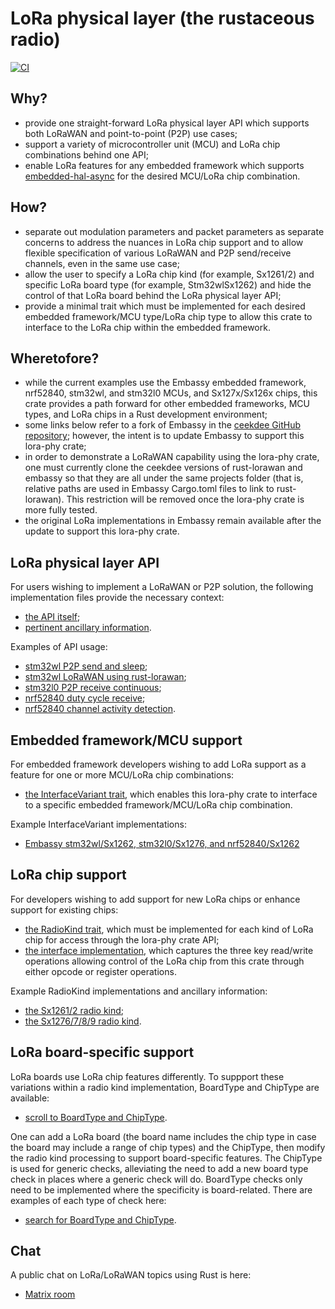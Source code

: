 # LoRa physical layer (the rustaceous radio)

[![CI](https://github.com/embassy-rs/lora-phy/actions/workflows/ci.yaml/badge.svg)](https://github.com/embassy-rs/lora-phy/actions/workflows/ci.yaml)

## Why?

- provide one straight-forward LoRa physical layer API which supports both LoRaWAN and point-to-point (P2P) use cases;
- support a variety of microcontroller unit (MCU) and LoRa chip combinations behind one API;
- enable LoRa features for any embedded framework which supports <a href="https://github.com/rust-embedded/embedded-hal/tree/master/embedded-hal-async/src/">embedded-hal-async</a> for the desired MCU/LoRa chip combination.

## How?

- separate out modulation parameters and packet parameters as separate concerns to address the nuances in LoRa chip support and to allow flexible specification of various LoRaWAN and P2P send/receive channels, even in the same use case;
- allow the user to specify a LoRa chip kind (for example, Sx1261/2) and specific LoRa board type (for example, Stm32wlSx1262) and hide the control of that LoRa board behind the LoRa physical layer API;
- provide a minimal trait which must be implemented for each desired embedded framework/MCU type/LoRa chip type to allow this crate to interface to the LoRa chip within the embedded framework.

## Wheretofore?

- while the current examples use the Embassy embedded framework, nrf52840, stm32wl, and stm32l0 MCUs, and Sx127x/Sx126x chips, this crate provides a path forward for other embedded frameworks, MCU types, and LoRa chips in a Rust development environment;
- some links below refer to a fork of Embassy in the <a href="https://github.com/ceekdee">ceekdee GitHub repository</a>; however, the intent is to update Embassy to support this lora-phy crate;
- in order to demonstrate a LoRaWAN capability using the lora-phy crate, one must currently clone the ceekdee versions of rust-lorawan and embassy so that they are all under the same projects folder (that is, relative paths are used in Embassy Cargo.toml files to link to rust-lorawan).  This restriction will be removed once the lora-phy crate is more fully tested.
- the original LoRa implementations in Embassy remain available after the update to support this lora-phy crate.

## LoRa physical layer API

For users wishing to implement a LoRaWAN or P2P solution, the following implementation files provide the necessary context:

- <a href="https://github.com/embassy-rs/lora-phy/blob/main/src/lib.rs">the API itself</a>;
- <a href="https://github.com/embassy-rs/lora-phy/blob/main/src/mod_params.rs">pertinent ancillary information</a>.

Examples of API usage:

- <a href="https://github.com/ceekdee/embassy/blob/master/examples/stm32wl/src/bin/lora_p2p_send.rs">stm32wl P2P send and sleep</a>;
- <a href="https://github.com/ceekdee/embassy/blob/master/examples/stm32wl/src/bin/lora_lorawan.rs">stm32wl LoRaWAN using rust-lorawan</a>;
- <a href="https://github.com/ceekdee/embassy/blob/master/examples/stm32l0/src/bin/lora_p2p_receive.rs">stm32l0 P2P receive continuous</a>;
- <a href="https://github.com/ceekdee/embassy/blob/master/examples/nrf52840/src/bin/lora_p2p_receive_duty_cycle.rs">nrf52840 duty cycle receive</a>;
- <a href="https://github.com/ceekdee/embassy/blob/master/examples/nrf52840/src/bin/lora_cad.rs">nrf52840 channel activity detection</a>.

## Embedded framework/MCU support

For embedded framework developers wishing to add LoRa support as a feature for one or more MCU/LoRa chip combinations:

- <a href="https://github.com/embassy-rs/lora-phy/blob/main/src/mod_traits.rs">the InterfaceVariant trait</a>, which enables this lora-phy crate to interface to a specific embedded framework/MCU/LoRa chip combination.

Example InterfaceVariant implementations:

- <a href="https://github.com/ceekdee/embassy/blob/master/embassy-lora/src/iv.rs">Embassy stm32wl/Sx1262, stm32l0/Sx1276, and nrf52840/Sx1262</a>

## LoRa chip support

For developers wishing to add support for new LoRa chips or enhance support for existing chips:

- <a href="https://github.com/embassy-rs/lora-phy/blob/main/src/mod_traits.rs">the RadioKind trait</a>, which must be implemented for each kind of LoRa chip for access through the lora-phy crate API;
- <a href="https://github.com/embassy-rs/lora-phy/blob/main/src/interface.rs">the interface implementation</a>, which captures the three key read/write operations allowing control of the LoRa chip from this crate through either opcode or register operations.

Example RadioKind implementations and ancillary information:

- <a href="https://github.com/embassy-rs/lora-phy/tree/main/src/sx1261_2">the Sx1261/2 radio kind</a>;
- <a href="https://github.com/embassy-rs/lora-phy/tree/main/src/sx1276_7_8_9">the Sx1276/7/8/9 radio kind</a>.

## LoRa board-specific support

LoRa boards use LoRa chip features differently.  To suppport these variations within a radio kind implementation, BoardType and ChipType are available:

- <a href="https://github.com/embassy-rs/lora-phy/blob/main/src/mod_params.rs">scroll to BoardType and ChipType</a>.

One can add a LoRa board (the board name includes the chip type in case the board may include a range of chip types) and the ChipType, then modify the radio kind processing to support board-specific features.  The ChipType is used for generic checks, alleviating the need to add a new board type check in places where a generic check will do.  BoardType checks only need to be implemented where the specificity is board-related.  There are examples of each type of check here:

- <a href="https://github.com/embassy-rs/lora-phy/blob/main/src/sx1261_2/mod.rs">search for BoardType and ChipType</a>.

## Chat

A public chat on LoRa/LoRaWAN topics using Rust is here:

- <a href="https://matrix.to/#/#public-lora-wan-rs:matrix.org">Matrix room</a>
